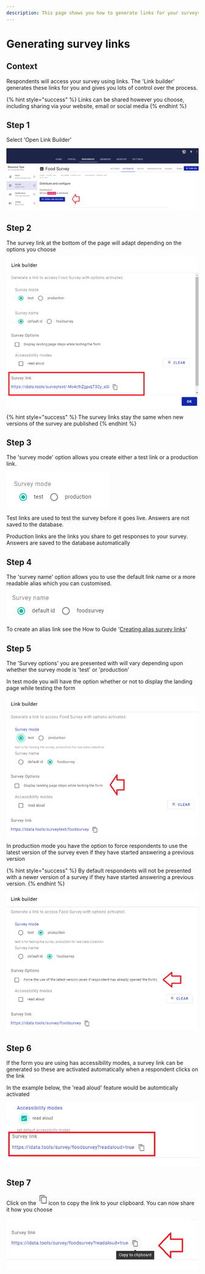 ```yaml
---
description: This page shows you how to generate links for your surveys
---
```


# Generating survey links

## Context

Respondents will access your survey using links.  The 'Link builder' generates these links for you and gives you lots of control over the process.

{% hint style="success" %}
Links can be shared however you choose, including sharing via your website, email or social media
{% endhint %}

## &#x20;Step 1

Select 'Open Link Builder'

![](<../../.gitbook/assets/image (303) (1).png>)

## Step 2

The survey link at the bottom of the page will adapt depending on the options you choose

![](<../../.gitbook/assets/image (298).png>)

{% hint style="success" %}
The survey links stay the same when new versions of the survey are published
{% endhint %}

## Step 3

The 'survey mode' option allows you create either a test link or a production link.&#x20;

&#x20;&#x20;

![](<../../.gitbook/assets/image (309) (1).png>)

Test links are used to test the survey before it goes live.  Answers are not saved to the database. &#x20;

Production links are the links you share to get responses to your survey.  Answers are saved to the database automatically&#x20;

## Step 4

The 'survey name' option allows you to use the default link name or a more readable alias which you can customised.

![](<../../.gitbook/assets/image (318) (1).png>)

To create an alias link see the How to Guide '[Creating alias survey links](creating-alias-survey-links.md)'

## Step 5

The 'Survey options' you are presented with will vary depending upon whether the survey mode is 'test' or 'production'

In test mode you will have the option whether or not to display the landing page while testing the form&#x20;

![](<../../.gitbook/assets/image (316).png>)

In production mode you have the option to force respondents to use the latest version of the survey even if they have started answering a previous version

{% hint style="success" %}
By default respondents will not be presented with a newer version of a survey if they have started answering a previous version.  &#x20;
{% endhint %}

![](<../../.gitbook/assets/image (302).png>)

## Step 6

If the form you are using has accessibility modes, a survey link can be generated so these are activated automatically when a respondent clicks on the link

In the example below, the 'read aloud' feature would be automtically activated

&#x20;

![](<../../.gitbook/assets/image (297).png>)

## Step 7

Click on the ![](<../../.gitbook/assets/image (314).png>)icon to copy the link to your clipboard.  You can now share it how you choose&#x20;

![](<../../.gitbook/assets/image (304).png>)

